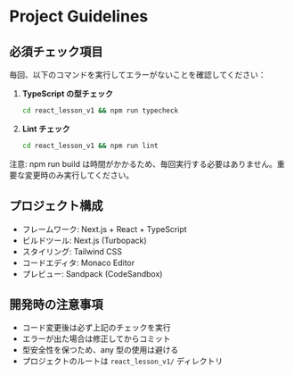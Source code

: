 # Project Guidelines

## 必須チェック項目

毎回、以下のコマンドを実行してエラーがないことを確認してください：

1. **TypeScript の型チェック**

   ```bash
   cd react_lesson_v1 && npm run typecheck
   ```

2. **Lint チェック**
   ```bash
   cd react_lesson_v1 && npm run lint
   ```

注意: npm run build は時間がかかるため、毎回実行する必要はありません。重要な変更時のみ実行してください。

## プロジェクト構成

- フレームワーク: Next.js + React + TypeScript
- ビルドツール: Next.js (Turbopack)
- スタイリング: Tailwind CSS
- コードエディタ: Monaco Editor
- プレビュー: Sandpack (CodeSandbox)

## 開発時の注意事項

- コード変更後は必ず上記のチェックを実行
- エラーが出た場合は修正してからコミット
- 型安全性を保つため、any 型の使用は避ける
- プロジェクトのルートは `react_lesson_v1/` ディレクトリ
